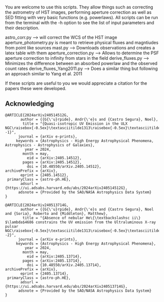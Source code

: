 You are welcome to use this scripts. They allow things such as correcting the astrometry of HST images, performing aperture correction as well as SED fitting with very basic functions (e.g. powerlaws). All scripts can be run from the terminal with the -h option to see the list of input parameters and their description.

astro_corr.py --> will correct the WCS of the HST image
aperture_photometry.py is meant to retrieve physical fluxes and magntiudes from point like sources
mast.py --> Downloads observations and creates a latex table with them
aperture_correction.py --> Allows to determine the PSF aperture correction to infinity from stars in the field
derive_fluxes.py --> Minimizes the difference between an absorbed powerlaw and the observed count rates
derive_fluxes_Yang2011.py --> Does a similar thing but following an approach similar to Yang et al. 2011


If these scripts are useful to you we would appreciate a citation for the papers these were developed.

## Acknowledging

```
@ARTICLE{2024arXiv240514512G,
       author = {{G{\'u}rpide}, Andr{\'e}s and {Castro Segura}, Noel},
        title = "{Quasi-isotropic UV Emission in the ULX NGC\raisebox{-0.5ex}\textasciitilde1313\raisebox{-0.5ex}\textasciitildeX--1}",
      journal = {arXiv e-prints},
     keywords = {Astrophysics - High Energy Astrophysical Phenomena, Astrophysics - Astrophysics of Galaxies},
         year = 2024,
        month = may,
          eid = {arXiv:2405.14512},
        pages = {arXiv:2405.14512},
          doi = {10.48550/arXiv.2405.14512},
archivePrefix = {arXiv},
       eprint = {2405.14512},
 primaryClass = {astro-ph.HE},
       adsurl = {https://ui.adsabs.harvard.edu/abs/2024arXiv240514512G},
      adsnote = {Provided by the SAO/NASA Astrophysics Data System}
}

@ARTICLE{2024arXiv240513714G,
       author = {{G{\'u}rpide}, Andr{\'e}s and {Castro Segura}, Noel and {Soria}, Roberto and {Middleton}, Matthew},
        title = "{Absence of nebular He\{\textbackslashsc ii\} $\lambda$4686 constrains the UV emission from the Ultraluminous X-ray pulsar NGC\raisebox{-0.5ex}\textasciitilde1313\raisebox{-0.5ex}\textasciitildeX--2}",
      journal = {arXiv e-prints},
     keywords = {Astrophysics - High Energy Astrophysical Phenomena},
         year = 2024,
        month = may,
          eid = {arXiv:2405.13714},
        pages = {arXiv:2405.13714},
          doi = {10.48550/arXiv.2405.13714},
archivePrefix = {arXiv},
       eprint = {2405.13714},
 primaryClass = {astro-ph.HE},
       adsurl = {https://ui.adsabs.harvard.edu/abs/2024arXiv240513714G},
      adsnote = {Provided by the SAO/NASA Astrophysics Data System}
}
```
